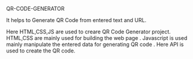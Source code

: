 QR-CODE-GENERATOR

It helps to Generate QR Code from entered text and URL.

Here HTML,CSS,JS are used to creare QR Code Generator project.
HTML,CSS are mainly used for building the web page . 
Javascript is used mainly manipulate the entered data for generating QR code . Here API is used to create the QR code.
